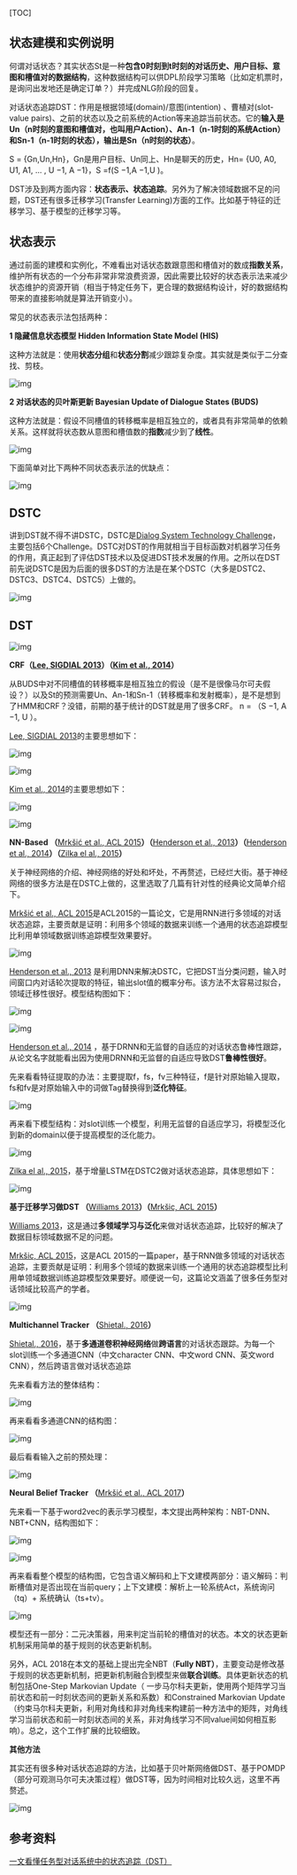 

[TOC]

## **状态建模和实例说明**

何谓对话状态？其实状态St是一种**包含0时刻到t时刻的对话历史、用户目标、意图和槽值对的数据结构**，这种数据结构可以供DPL阶段学习策略（比如定机票时，是询问出发地还是确定订单？）并完成NLG阶段的回复。

对话状态追踪DST：作用是根据领域(domain)/意图(intention) 、曹植对(slot-value pairs)、之前的状态以及之前系统的Action等来追踪当前状态。它的**输入是Un（n时刻的意图和槽值对，也叫用户Action）、An-1（n-1时刻的系统Action）和Sn-1（n-1时刻的状态），输出是Sn（n时刻的状态）**。

S = {Gn,Un,Hn}，Gn是用户目标、Un同上、Hn是聊天的历史，Hn= {U0, A0, U1, A1, ... , U −1, A −1}，S =f(S −1,A −1,U )。

DST涉及到两方面内容：**状态表示、状态追踪**。另外为了解决领域数据不足的问题，DST还有很多迁移学习(Transfer Learning)方面的工作。比如基于特征的迁移学习、基于模型的迁移学习等。

## **状态表示**

通过前面的建模和实例化，不难看出对话状态数跟意图和槽值对的数成**指数关系**，维护所有状态的一个分布非常非常浪费资源，因此需要比较好的状态表示法来减少状态维护的资源开销（相当于特定任务下，更合理的数据结构设计，好的数据结构带来的直接影响就是算法开销变小）。

常见的状态表示法包括两种：

**1 隐藏信息状态模型 Hidden Information State Model (HIS)**

这种方法就是：使用**状态分组**和**状态分割**减少跟踪复杂度。其实就是类似于二分查找、剪枝。

![img](img/v2-7223d3e7810a72feedcde3ca086f7f4c_b.jpg)



**2 对话状态的贝叶斯更新 Bayesian Update of Dialogue States (BUDS)**

这种方法就是：假设不同槽值的转移概率是相互独立的，或者具有非常简单的依赖关系。这样就将状态数从意图和槽值数的**指数**减少到了**线性**。

![img](img/v2-aeee4aaab99cb6f81418252dda985a12_b.jpg)

下面简单对比下两种不同状态表示法的优缺点：

![img](img/v2-460dd9159c43651dbee5d9b896658e8d_b.jpg)

## **DSTC**

讲到DST就不得不讲DSTC，DSTC是[Dialog System Technology Challenge](https://link.zhihu.com/?target=https%3A//www.microsoft.com/en-us/research/event/dialog-state-tracking-challenge/)，主要包括6个Challenge。DSTC对DST的作用就相当于目标函数对机器学习任务的作用，真正起到了评估DST技术以及促进DST技术发展的作用。之所以在DST前先说DSTC是因为后面的很多DST的方法是在某个DSTC（大多是DSTC2、DSTC3、DSTC4、DSTC5）上做的。

![img](img/v2-7b2f26ae5bd0dee25db9af77cb727d60_b.jpg)

## **DST**

![img](img/v2-b042353e435433ee4b5e21f3be9f9053_b.jpg)

**CRF（[Lee, SIGDIAL 2013](https://link.zhihu.com/?target=http%3A//www.aclweb.org/anthology/W13-4069)）（[Kim et al., 2014](https://link.zhihu.com/?target=http%3A//www.aclweb.org/anthology/W14-4345)）**

从BUDS中对不同槽值的转移概率是相互独立的假设（是不是很像马尔可夫假设？）以及St的预测需要Un、An-1和Sn-1（转移概率和发射概率），是不是想到了HMM和CRF？没错，前期的基于统计的DST就是用了很多CRF。 n = （S −1, A −1, U ）。

[Lee, SIGDIAL 2013](https://link.zhihu.com/?target=http%3A//www.aclweb.org/anthology/W13-4069)的主要思想如下：

![img](img/v2-a524c411eb5711b7bb0d9effff94a824_b.jpg)

![img](img/v2-1d1882e8355d344a577ce6e6d1e63a19_b.jpg)



[Kim et al., 2014](https://link.zhihu.com/?target=http%3A//www.aclweb.org/anthology/W14-4345)的主要思想如下：

![img](img/v2-278c996e8572c8ee50640c7d485f03c0_b.jpg)

![img](img/v2-7846ef5729548e0af180b863d99b9085_b.jpg)

**NN-Based （**[Mrkšić et al., ACL 2015](https://link.zhihu.com/?target=https%3A//arxiv.org/abs/1506.07190)**）（**[Henderson et al., 2013](https://link.zhihu.com/?target=http%3A//www.anthology.aclweb.org/W/W13/W13-4073.pdf)**）（**[Henderson et al., 2014](https://link.zhihu.com/?target=http%3A//svr-ftp.eng.cam.ac.uk/~sjy/papers/htyo14.pdf)**）（**[Zilka el al., 2015](https://link.zhihu.com/?target=https%3A//arxiv.org/abs/1507.03471)**）**

关于神经网络的介绍、神经网络的好处和坏处，不再赘述，已经烂大街。基于神经网络的很多方法是在DSTC上做的，这里选取了几篇有针对性的经典论文简单介绍下。

[Mrkšić et al., ACL 2015](https://link.zhihu.com/?target=https%3A//arxiv.org/abs/1506.07190)是ACL2015的一篇论文，它是用RNN进行多领域的对话状态追踪，主要贡献是证明：利用多个领域的数据来训练一个通用的状态追踪模型比利用单领域数据训练追踪模型效果要好。

![img](img/v2-6d8a28840e398f6fe35f26a1abb1f895_b.jpg)



[Henderson et al., 2013](https://link.zhihu.com/?target=http%3A//www.anthology.aclweb.org/W/W13/W13-4073.pdf) 是利用DNN来解决DSTC，它把DST当分类问题，输入时间窗口内对话轮次提取的特征，输出slot值的概率分布。该方法不太容易过拟合，领域迁移性很好。模型结构图如下：

![img](img/v2-de27cf61315d9557be292f4d2a01c0ca_b.jpg)

![img](img/v2-12446cb85c6230fd40dfdbd20cd5fc76_b.jpg)



[Henderson et al., 2014](https://link.zhihu.com/?target=http%3A//svr-ftp.eng.cam.ac.uk/~sjy/papers/htyo14.pdf) ，基于DRNN和无监督的自适应的对话状态鲁棒性跟踪，从论文名字就能看出因为使用DRNN和无监督的自适应导致DST**鲁棒性很好**。

先来看看特征提取的办法：主要提取f，fs，fv三种特征，f是针对原始输入提取，fs和fv是对原始输入中的词做Tag替换得到**泛化特征**。

![img](img/v2-8d683b018170a106d44e791e3a0b411c_b.jpg)

再来看下模型结构：对slot训练一个模型，利用无监督的自适应学习，将模型泛化到新的domain以便于提高模型的泛化能力。

![img](img/v2-2da704b4e1d934c31c247be3080fe338_b.jpg)



[Zilka el al., 2015](https://link.zhihu.com/?target=https%3A//arxiv.org/abs/1507.03471)，基于增量LSTM在DSTC2做对话状态追踪，具体思想如下：

![img](img/v2-41efad4fa589c88a5c09705729eee471_b.jpg)



**基于迁移学习做DST （**[Williams 2013](https://link.zhihu.com/?target=http%3A//www.aclweb.org/anthology/W13-4068)**）（**[Mrkšic, ACL 2015](https://link.zhihu.com/?target=https%3A//arxiv.org/abs/1506.07190)**）**

[Williams 2013](https://link.zhihu.com/?target=http%3A//www.aclweb.org/anthology/W13-4068)，这是通过**多领域学习与泛化**来做对话状态追踪，比较好的解决了数据目标领域数据不足的问题。

[Mrkšic, ACL 2015](https://link.zhihu.com/?target=https%3A//arxiv.org/abs/1506.07190)，这是ACL 2015的一篇paper，基于RNN做多领域的对话状态追踪，主要贡献是证明：利用多个领域的数据来训练一个通用的状态追踪模型比利用单领域数据训练追踪模型效果要好。顺便说一句，这篇论文涵盖了很多任务型对话领域比较高产的学者。

![img](img/v2-a897c4465d2db75fbb5d6e77b7a5beda_b.jpg)



**Multichannel Tracker （**[Shietal., 2016](https://link.zhihu.com/?target=https%3A//arxiv.org/abs/1701.06247)**）**

[Shietal., 2016](https://link.zhihu.com/?target=https%3A//arxiv.org/abs/1701.06247)，基于**多通道卷积神经网络**做**跨语言**的对话状态跟踪。为每一个slot训练一个多通道CNN（中文character CNN、中文word CNN、英文word CNN），然后跨语言做对话状态追踪

先来看看方法的整体结构：

![img](img/v2-d3cfffb029db8a3df160b7513229a650_b.jpg)



再来看看多通道CNN的结构图：

![img](img/v2-ab0cf42056bce39c2c8916e0e2ffda4a_b.jpg)



最后看看输入之前的预处理：

![img](img/v2-b9c364bd7635d5b47ef7a0a66d704c59_b.jpg)

**Neural Belief Tracker （**[Mrkšić et al., ACL 2017](https://link.zhihu.com/?target=https%3A//arxiv.org/abs/1606.03777)**）**

先来看一下基于word2vec的表示学习模型，本文提出两种架构：NBT-DNN、NBT+CNN，结构图如下：

![img](img/v2-f0eea905e5b6bca825efc557a9719ea3_b.jpg)

![img](img/v2-f1c4e96a063810f679f7387ea466384b_b.jpg)

再来看看整个模型的结构图，它包含语义解码和上下文建模两部分：语义解码：判断槽值对是否出现在当前query；上下文建模：解析上一轮系统Act，系统询问（tq）+ 系统确认（ts+tv）。

![img](img/v2-82a3fc1af8fb391283a882fc1064c2a4_b.jpg)



模型还有一部分：二元决策器，用来判定当前轮的槽值对的状态。本文的状态更新机制采用简单的基于规则的状态更新机制。

另外，ACL 2018在本文的基础上提出完全NBT（**Fully NBT）**，主要变动是修改基于规则的状态更新机制，把更新机制融合到模型来做**联合训练**。具体更新状态的机制包括One-Step Markovian Update（ 一步马尔科夫更新，使用两个矩阵学习当前状态和前一时刻状态间的更新关系和系数）和Constrained Markovian Update（约束马尔科夫更新，利用对角线和非对角线来构建前一种方法中的矩阵，对角线学习当前状态和前一时刻状态间的关系，非对角线学习不同value间如何相互影响）。总之，这个工作扩展的比较细致。



**其他方法**

其实还有很多种对话状态追踪的方法，比如基于贝叶斯网络做DST、基于POMDP（部分可观测马尔可夫决策过程）做DST等，因为时间相对比较久远，这里不再赘述。

![img](img/v2-c3a3e629d6c3328242a97e8f111ba261_b.jpg)



## 参考资料

[一文看懂任务型对话系统中的状态追踪（DST）](https://zhuanlan.zhihu.com/p/51476362)